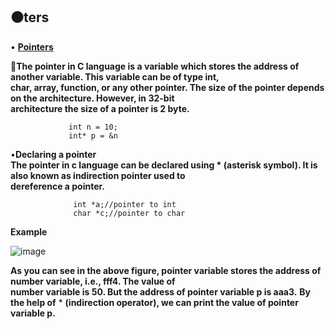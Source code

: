 ⚫ters  
----------------------------------------------------------------------------------------------------------------------------

•  [**Pointers**](https://www.tutorialspoint.com/cprogramming/c_pointers.htm)  
 
 **🔑The pointer in C language is a variable which stores the address of another variable. This variable can be of type int,                    
 char, array, function, or any other pointer. The size of the pointer depends on the architecture. However, in 32-bit                      
 architecture the size of a pointer is 2 byte.**                                                      
 
                 int n = 10;                         
                 int* p = &n                    
 •**Declaring a pointer**                                    
**The pointer in c language can be declared using * (asterisk symbol). It is also known as indirection pointer used to               
 dereference a pointer.**                
 
                  int *a;//pointer to int                       
                  char *c;//pointer to char                         
                  
  
**Example**               

![image](https://user-images.githubusercontent.com/85113970/141104600-ad1549f2-f403-4114-b63b-8b164f975a29.png)                                       

**As you can see in the above figure, pointer variable stores the address of number variable, i.e., fff4. The value of                     
number variable is 50. But the address of pointer variable p is aaa3.**
**By the help of** * **(indirection operator), we can print the value of pointer variable p.**



